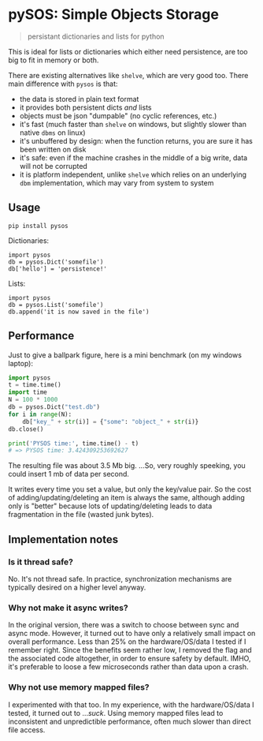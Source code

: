 pySOS: Simple Objects Storage
=============================

> persistant dictionaries and lists for python

This is ideal for lists or dictionaries which either need persistence,
are too big to fit in memory or both.

There are existing alternatives like `shelve`, which are very good too.
There main difference with `pysos` is that:

- the data is stored in plain text format
- it provides both persistent dicts *and* lists
- objects must be json "dumpable" (no cyclic references, etc.)
- it's fast (much faster than `shelve` on windows, but slightly slower than native `dbms` on linux)
- it's unbuffered by design: when the function returns, you are sure it has been written on disk
- it's safe: even if the machine crashes in the middle of a big write, data will not be corrupted
- it is platform independent, unlike `shelve` which relies on an underlying `dbm` implementation, which may vary from system to system

Usage
-----

`pip install pysos`

Dictionaries:
```
import pysos
db = pysos.Dict('somefile')
db['hello'] = 'persistence!'
```

Lists:
```
import pysos
db = pysos.List('somefile')
db.append('it is now saved in the file')
```


Performance
-----------

Just to give a ballpark figure, here is a mini benchmark (on my windows laptop):

```py
import pysos
t = time.time()
import time
N = 100 * 1000
db = pysos.Dict("test.db")
for i in range(N):
    db["key_" + str(i)] = {"some": "object_" + str(i)}
db.close()

print('PYSOS time:', time.time() - t)
# => PYSOS time: 3.424309253692627
```

The resulting file was about 3.5 Mb big. ...So, very roughly speeking, you could insert 1 mb of data per second.

It writes every time you set a value, but only the key/value pair. So the cost of adding/updating/deleting an item is always the same, although adding only is "better" because lots of updating/deleting leads to data fragmentation in the file (wasted junk bytes).

Implementation notes
--------------------

### Is it thread safe?

No. It's not thread safe.
In practice, synchronization mechanisms are typically desired on a higher level anyway.

### Why not make it async writes?

In the original version, there was a switch to choose between sync and async mode.
However, it turned out to have only a relatively small impact on overall performance.
Less than 25% on the hardware/OS/data I tested if I remember right.
Since the benefits seem rather low, I removed the flag and the associated code altogether, 
in order to ensure safety by default.
IMHO, it's preferable to loose a few microseconds rather than data upon a crash.


### Why not use memory mapped files?

I experimented with that too. In my experience, with the hardware/OS/data I tested,
it turned out to ...*suck*. Using memory mapped files lead to inconsistent and unpredictible performance,
often much slower than direct file access.

